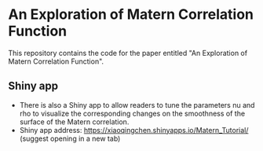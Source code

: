 # An Exploration of Matern Correlation Function

This repository contains the code for the paper entitled "An Exploration of Matern Correlation Function". 


## Shiny app
- There is also a Shiny app to allow readers to tune the parameters nu and rho to visualize the corresponding changes on the smoothness of the surface of the Matern correlation.
- Shiny app address: https://xiaoqingchen.shinyapps.io/Matern_Tutorial/
(suggest opening in a new tab)

